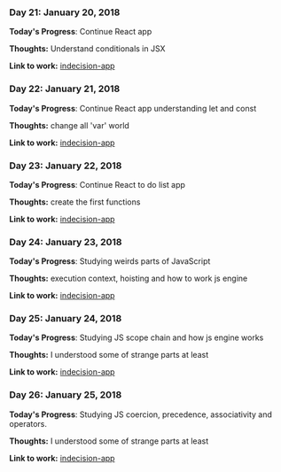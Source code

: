 ### Day 21: January 20, 2018

**Today's Progress**: Continue React app

**Thoughts:** Understand conditionals in JSX

**Link to work:** [indecision-app](https://github.com/ir3ne/indecision-app)

### Day 22: January 21, 2018

**Today's Progress**: Continue React app understanding let and const

**Thoughts:** change all 'var' world

**Link to work:** [indecision-app](https://github.com/ir3ne/indecision-app)

### Day 23: January 22, 2018

**Today's Progress**: Continue React to do list app

**Thoughts:** create the first functions

**Link to work:** [indecision-app](https://github.com/ir3ne/indecision-app)

### Day 24: January 23, 2018

**Today's Progress**: Studying weirds parts of JavaScript

**Thoughts:** execution context, hoisting and how to work js engine

**Link to work:** [indecision-app](https://github.com/ir3ne/indecision-app)

### Day 25: January 24, 2018

**Today's Progress**: Studying JS scope chain and how js engine works

**Thoughts:** I understood some of strange parts at least

**Link to work:** [indecision-app](https://github.com/ir3ne/indecision-app)

### Day 26: January 25, 2018

**Today's Progress**: Studying JS coercion, precedence, associativity and operators.

**Thoughts:** I understood some of strange parts at least

**Link to work:** [indecision-app](https://github.com/ir3ne/indecision-app)
